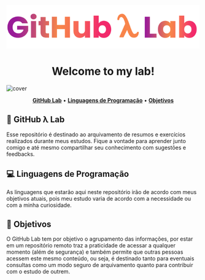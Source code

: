 <p align="center">
  <img src=".assets/logo.png">
</p>

<h1 align="center">Welcome to my lab!</h1>

![cover](.assets/cover.jpg)

<p align="center">
  <b><a href="#-github-λ-lab">GitHub Lab</a></b> 
  •
  <b><a href="#-linguagens-de-programação">Linguagens de Programação</a></b> 
  •
  <b><a href="#-objetivos">Objetivos</a></b>
</p>

## 📁 GitHub λ Lab

Esse repositório é destinado ao arquivamento de resumos e exercícios realizados durante meus estudos. Fique a vontade para aprender junto comigo e até mesmo compartilhar seu conhecimento com sugestões e feedbacks.

## 💻 Linguagens de Programação

As linguagens que estarão aqui neste repositório irão de acordo com meus objetivos atuais, pois meu estudo varia de acordo com a necessidade ou com a minha curiosidade.

## 🎯 Objetivos

O GitHub Lab tem por objetivo o agrupamento das informações, por estar em um repositório remoto traz a praticidade de acessar a qualquer momento (além de segurança) e também permite que outras pessoas acessem este mesmo conteúdo, ou seja, é destinado tanto para eventuais consultas como um modo seguro de arquivamento quanto para contribuir com o estudo de outrem.
